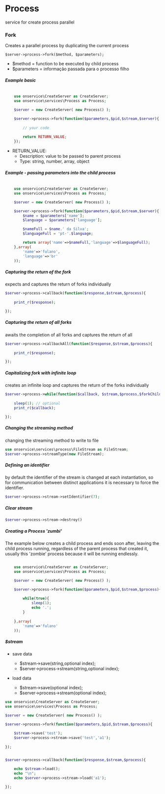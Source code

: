 # Process
service for create process parallel


### Fork
Creates a parallel process by duplicating the current process

	$server->process->fork($method, $parameters);

- $method =	function to be executed by child process
- $parameters =	informação passada para o processo filho

##### Example basic
```php

	use onservice\CreateServer as CreateServer;
	use onservice\services\Process as Process;

	$server = new CreateServer(	new Process() );

	$server->process->fork(function($parameters,$pid,$stream,$server){
		
		// your code
		
		return RETURN_VALUE;
	});


```

- RETURN_VALUE: 
	- Description: value to be passed to parent process
	- Type: string, number, array, object



##### Example - passing parameters into the child process
```php

	use onservice\CreateServer as CreateServer;
	use onservice\services\Process as Process;

	$server = new CreateServer(	new Process() );

	$server->process->fork(function($parameters,$pid,$stream,$server){
		$name = $parameters['name'];
		$language = $parameters['language'];

		$nameFull = $name.' da Silva';
		$languageFull = 'pt-'.$language;

		return array('name'=>$nameFull,'language'=>$languageFull);
	},array(
		'name'=>'fulano',
		'language'=>'br'
	));


```


##### Capturing the return of the fork
expects and captures the return of forks individually

```php
$server->process->callback(function($response,$stream,$process){	
	
	print_r($response);

});
```


##### Capturing the return of all forks
awaits the completion of all forks and captures the return of all

```php
$server->process->callbackAll(function($response,$stream,$process){	
	
	print_r($response);

});
```


##### Capitalizing fork with infinite loop
creates an infinite loop and captures the return of the forks individually

```php
$server->process->while(function($callback, $stream,$process,$forkChilds){	
		
	sleep(1); // optional
	print_r($callback);

});
```

##### Changing the streaming method
changing the streaming method to write to file

```php
use onservice\services\process\FileStream as FileStream;
$server->process->streamType(new FileStream);
```


##### Defining an identifier
by default the identifier of the stream is changed at each instantiation, so for communication between distinct applications it is necessary to force the identifier.

```php
$server->process->stream->setIdentifier(7);
```


##### Clear stream

```php
$server->process->stream->destroy()
```


##### Creating a Process 'zumbi'
The example below creates a child process and ends soon after, leaving the child process running, regardless of the parent process that created it, usually this 'zombie' process because it will be running endlessly.

```php

	use onservice\CreateServer as CreateServer;
	use onservice\services\Process as Process;

	$server = new CreateServer(	new Process() );

	$server->process->fork(function($parameters,$pid,$stream,$process){
	
		while(true){			
			sleep(1);
			echo '.';			
		}
		
	},array(
		'name'=>'fulano'
	));


```


##### $stream

- save data
	- $stream->save(string,optional index);
	- $server->process->stream(string,optional index);

- load data
	- $stream->save(optional index);
	- $server->process->stream(optional index);


```php
use onservice\CreateServer as CreateServer;
use onservice\services\Process as Process;

$server = new CreateServer(	new Process() );

$server->process->fork(function($parameters,$pid,$stream,$process){

	$stream->save('test');
	$server->process->stream->save('test','a1');
	
});


$server->process->callback(function($response,$stream,$process){	

	echo $stream->load();
	echo "\n";
	echo $server->process->stream->load('a1');

});
```



